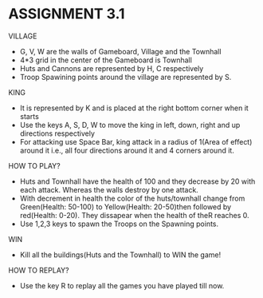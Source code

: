 # ASSIGNMENT 3.1
VILLAGE
- G, V, W are the walls of Gameboard, Village and the Townhall
- 4*3 grid in the center of the Gameboard is Townhall
- Huts and Cannons are represented by H, C respectively
- Troop Spawining points around the village are represented by S.

KING
- It is represented by K and is placed at the right bottom corner when it starts
- Use the keys A, S, D, W to move the king in left, down, right and up directions respectively
- For attacking use Space Bar, king attack in a radius of 1(Area of effect) around it i.e., all four directions around it and 4 corners around it.

HOW TO PLAY?
- Huts and Townhall have the health of 100 and they decrease by 20 with each attack. Whereas the walls destroy by one attack.
- With decrement in health the color of the huts/townhall change from Green(Health: 50-100) to Yellow(Health: 20-50)then followed by red(Health: 0-20). They dissapear when the health of theR reaches 0.
- Use 1,2,3 keys to spawn the Troops on the Spawning points.

WIN

- Kill all the buildings(Huts and the Townhall) to WIN the game!

HOW TO REPLAY?
- Use the key R to replay all the games you have played till now.


